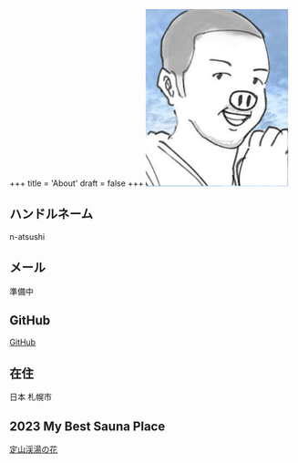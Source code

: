 +++
title = 'About'
draft = false
+++
!["avator"](avator-250-311px.png)
## ハンドルネーム
n-atsushi
## メール
準備中
## GitHub
[GitHub](https://github.com/n-atsushi)
## 在住
日本 札幌市
## 2023 My Best Sauna Place
[定山渓湯の花](http://www.yunohana.org/jyouzankei/)